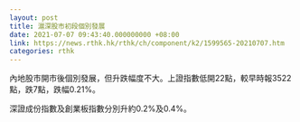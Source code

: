 ```yaml
---
layout: post
title: 滬深股市初段個別發展
date: 2021-07-07 09:43:40.000000000 +08:00
link: https://news.rthk.hk/rthk/ch/component/k2/1599565-20210707.htm
categories: rthk
---
```


內地股市開市後個別發展，但升跌幅度不大。上證指數低開22點，較早時報3522點，跌7點，跌幅0.21%。

深證成份指數及創業板指數分別升約0.2%及0.4%。
